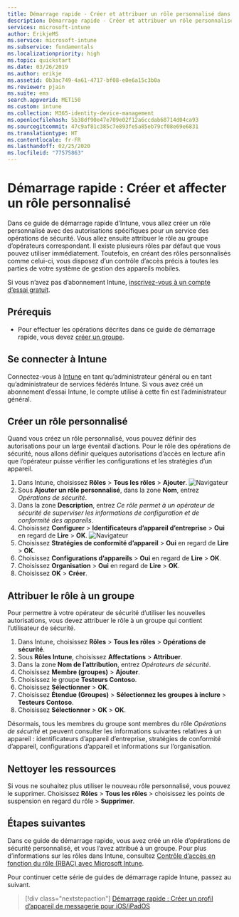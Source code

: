 ```yaml
---
title: Démarrage rapide - Créer et attribuer un rôle personnalisé dans Intune
description: Démarrage rapide - Créer et attribuer un rôle personnalisé pour un gestionnaire d’appareils distants.
services: microsoft-intune
author: ErikjeMS
ms.service: microsoft-intune
ms.subservice: fundamentals
ms.localizationpriority: high
ms.topic: quickstart
ms.date: 03/26/2019
ms.author: erikje
ms.assetid: 0b3ac749-4a61-4717-bf08-e0e6a15c3b0a
ms.reviewer: pjain
ms.suite: ems
search.appverid: MET150
ms.custom: intune
ms.collection: M365-identity-device-management
ms.openlocfilehash: 5b38df90e47e709e02f12a6ccdab68714d04ca93
ms.sourcegitcommit: 47c9af81c385c7e893fe5a85eb79cf08e69e6831
ms.translationtype: HT
ms.contentlocale: fr-FR
ms.lasthandoff: 02/25/2020
ms.locfileid: "77575863"
---
```

# <a name="quickstart-create-and-assign-a-custom-role"></a>Démarrage rapide : Créer et affecter un rôle personnalisé

Dans ce guide de démarrage rapide d’Intune, vous allez créer un rôle personnalisé avec des autorisations spécifiques pour un service des opérations de sécurité. Vous allez ensuite attribuer le rôle au groupe d’opérateurs correspondant. Il existe plusieurs rôles par défaut que vous pouvez utiliser immédiatement. Toutefois, en créant des rôles personnalisés comme celui-ci, vous disposez d’un contrôle d’accès précis à toutes les parties de votre système de gestion des appareils mobiles.

Si vous n’avez pas d’abonnement Intune, [inscrivez-vous à un compte d’essai gratuit](free-trial-sign-up.md).

## <a name="prerequisites"></a>Prérequis

- Pour effectuer les opérations décrites dans ce guide de démarrage rapide, vous devez [créer un groupe](quickstart-create-group.md).

## <a name="sign-in-to-intune"></a>Se connecter à Intune

Connectez-vous à [Intune](https://aka.ms/intuneportal) en tant qu’administrateur général ou en tant qu’administrateur de services fédérés Intune. Si vous avez créé un abonnement d’essai Intune, le compte utilisé à cette fin est l’administrateur général.

## <a name="create-a-custom-role"></a>Créer un rôle personnalisé

Quand vous créez un rôle personnalisé, vous pouvez définir des autorisations pour un large éventail d’actions. Pour le rôle des opérations de sécurité, nous allons définir quelques autorisations d’accès en lecture afin que l’opérateur puisse vérifier les configurations et les stratégies d’un appareil.

1. Dans Intune, choisissez **Rôles** > **Tous les rôles** > **Ajouter**.
![Navigateur](./media/quickstart-create-custom-role/add-custom-role.png)
2. Sous **Ajouter un rôle personnalisé**, dans la zone **Nom**, entrez *Opérations de sécurité*.
3. Dans la zone **Description**, entrez *Ce rôle permet à un opérateur de sécurité de superviser les informations de configuration et de conformité des appareils.*
4. Choisissez **Configurer** > **Identificateurs d’appareil d’entreprise** > **Oui** en regard de **Lire** > **OK**.
![Navigateur](./media/quickstart-create-custom-role/corp-device-id-read.png)
5. Choisissez **Stratégies de conformité d’appareil** > **Oui** en regard de **Lire** > **OK**.
6. Choisissez **Configurations d’appareils** > **Oui** en regard de **Lire** > **OK**.
7. Choisissez **Organisation** > **Oui** en regard de **Lire** > **OK**.
8. Choisissez **OK** > **Créer**.

## <a name="assign-the-role-to-a-group"></a>Attribuer le rôle à un groupe

Pour permettre à votre opérateur de sécurité d’utiliser les nouvelles autorisations, vous devez attribuer le rôle à un groupe qui contient l’utilisateur de sécurité.

1. Dans Intune, choisissez **Rôles** > **Tous les rôles** > **Opérations de sécurité**.
2. Sous **Rôles Intune**, choisissez **Affectations** > **Attribuer**.
3. Dans la zone **Nom de l’attribution**, entrez *Opérateurs de sécurité*.
4. Choisissez **Membre (groupes)** > **Ajouter**.
5. Choisissez le groupe **Testeurs Contoso**.
6. Choisissez **Sélectionner** > **OK**.
7. Choisissez **Étendue (Groupes)** > **Sélectionnez les groupes à inclure** > **Testeurs Contoso**.
8. Choisissez **Sélectionner** > **OK** > **OK**.

Désormais, tous les membres du groupe sont membres du rôle *Opérations de sécurité* et peuvent consulter les informations suivantes relatives à un appareil : identificateurs d’appareil d’entreprise, stratégies de conformité d’appareil, configurations d’appareil et informations sur l’organisation.

## <a name="clean-up-resources"></a>Nettoyer les ressources

Si vous ne souhaitez plus utiliser le nouveau rôle personnalisé, vous pouvez le supprimer. Choisissez **Rôles** > **Tous les rôles** > choisissez les points de suspension en regard du rôle > **Supprimer**.

## <a name="next-steps"></a>Étapes suivantes

Dans ce guide de démarrage rapide, vous avez créé un rôle d’opérations de sécurité personnalisé, et vous l’avez attribué à un groupe. Pour plus d’informations sur les rôles dans Intune, consultez [Contrôle d’accès en fonction du rôle (RBAC) avec Microsoft Intune](role-based-access-control.md).

Pour continuer cette série de guides de démarrage rapide Intune, passez au suivant.

> [!div class="nextstepaction"]
> [Démarrage rapide : Créer un profil d’appareil de messagerie pour iOS/iPadOS](../configuration/quickstart-email-profile.md)

